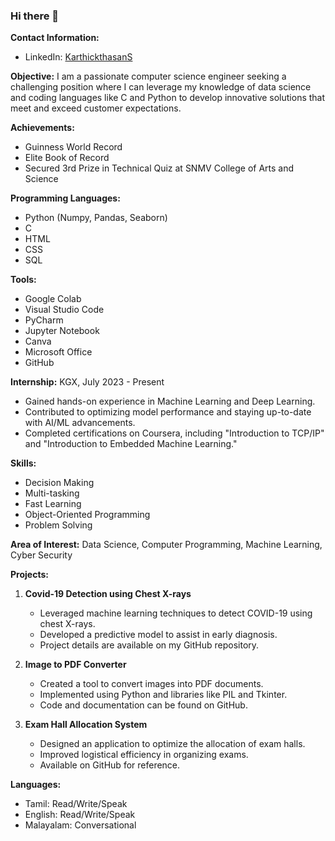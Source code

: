 ### Hi there 👋 

**Contact Information:**
- LinkedIn: [KarthickthasanS](https://www.linkedin.com/in/karthickthasans)

<!--
**KarthickthasanS/KarthickthasanS** is a ✨ _special_ ✨ repository because its `README.md` (this file) appears on your GitHub profile.

Here are some ideas to get you started:

- 🔭 I’m currently working on ...
- 🌱 I’m currently learning ...
- 👯 I’m looking to collaborate on ...
- 🤔 I’m looking for help with ...
- 💬 Ask me about ...
- 📫 How to reach me: ...
- 😄 Pronouns: ...
- ⚡ Fun fact: ...
-->


**Objective:**
I am a passionate computer science engineer seeking a challenging position where I can leverage my knowledge of data science and coding languages like C and Python to develop innovative solutions that meet and exceed customer expectations.

**Achievements:**
- Guinness World Record 
- Elite Book of Record 
- Secured 3rd Prize in Technical Quiz at SNMV College of Arts and Science

**Programming Languages:**
- Python (Numpy, Pandas, Seaborn)
- C
- HTML
- CSS
- SQL
  
**Tools:**
- Google Colab
- Visual Studio Code
- PyCharm
- Jupyter Notebook
- Canva
- Microsoft Office
- GitHub

**Internship:**
KGX, July 2023 - Present
- Gained hands-on experience in Machine Learning and Deep Learning.
- Contributed to optimizing model performance and staying up-to-date with AI/ML advancements.
- Completed certifications on Coursera, including "Introduction to TCP/IP" and "Introduction to Embedded Machine Learning."

**Skills:**
- Decision Making
- Multi-tasking
- Fast Learning
- Object-Oriented Programming
- Problem Solving  

**Area of Interest:** Data Science, Computer Programming, Machine Learning, Cyber Security

**Projects:**
1. **Covid-19 Detection using Chest X-rays**
   - Leveraged machine learning techniques to detect COVID-19 using chest X-rays.
   - Developed a predictive model to assist in early diagnosis.
   - Project details are available on my GitHub repository.

2. **Image to PDF Converter**
   - Created a tool to convert images into PDF documents.
   - Implemented using Python and libraries like PIL and Tkinter.
   - Code and documentation can be found on GitHub.

3. **Exam Hall Allocation System**
   - Designed an application to optimize the allocation of exam halls.
   - Improved logistical efficiency in organizing exams.
   - Available on GitHub for reference.

**Languages:**
- Tamil: Read/Write/Speak
- English: Read/Write/Speak
- Malayalam: Conversational

